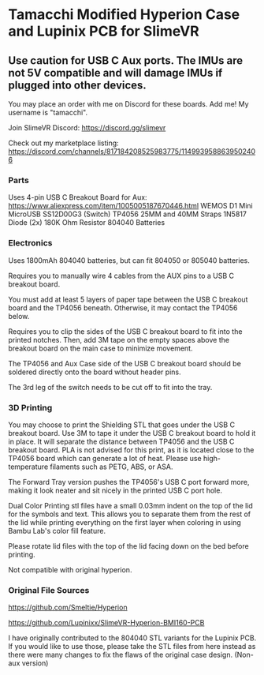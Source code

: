 # Tamacchi Modified Hyperion Case and Lupinix PCB for SlimeVR

## Use caution for USB C Aux ports. The IMUs are not 5V compatible and will damage IMUs if plugged into other devices.

You may place an order with me on Discord for these boards. Add me! 
My username is "tamacchi".

Join SlimeVR Discord: https://discord.gg/slimevr

Check out my marketplace listing: https://discord.com/channels/817184208525983775/1149939588639502406

### Parts
Uses 4-pin USB C Breakout Board for Aux: https://www.aliexpress.com/item/1005005187670446.html
WEMOS D1 Mini MicroUSB
SS12D00G3 (Switch)
TP4056
25MM and 40MM Straps
1N5817 Diode (2x)
180K Ohm Resistor
804040 Batteries

### Electronics

Uses 1800mAh 804040 batteries, but can fit 804050 or 805040 batteries.

Requires you to manually wire 4 cables from the AUX pins to a USB C breakout board.

You must add at least 5 layers of paper tape between the USB C breakout board and the TP4056 beneath. Otherwise, it may contact the TP4056 below. 


Requires you to clip the sides of the USB C breakout board to fit into the printed notches. Then, add 3M tape on the empty spaces above the breakout board on the main case to minimize movement.

The TP4056 and Aux Case side of the USB C breakout board should be soldered directly onto the board without header pins.

The 3rd leg of the switch needs to be cut off to fit into the tray. 

### 3D Printing
You may choose to print the Shielding STL that goes under the USB C breakout board. Use 3M to tape it under the USB C breakout board to hold it in place. It will separate the distance between TP4056 and the USB C breakout board. PLA is not advised for this print, as it is located close to the TP4056 board which can generate a lot of heat. Please use high-temperature filaments such as PETG, ABS, or ASA.

The Forward Tray version pushes the TP4056's USB C port forward more, making it look neater and sit nicely in the printed USB C port hole.

Dual Color Printing stl files have a small 0.03mm indent on the top of the lid for the symbols and text. This allows you to separate them from the rest of the lid while printing everything on  the first layer when coloring in using Bambu Lab's color fill feature. 

Please rotate lid files with the top of the lid facing down on the bed before printing.

Not compatible with original hyperion.

### Original File Sources

https://github.com/Smeltie/Hyperion

https://github.com/Lupinixx/SlimeVR-Hyperion-BMI160-PCB

I have originally contributed to the 804040 STL variants for the Lupinix PCB. If you would like to use those, please take the STL files from here instead as there were many changes to fix the flaws of the original case design. (Non-aux version)

